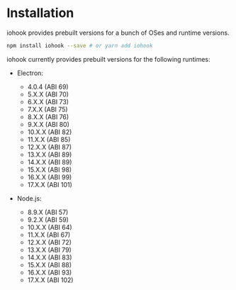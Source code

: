 # Installation

iohook provides prebuilt versions for a bunch of OSes and runtime versions.

```bash
npm install iohook --save # or yarn add iohook
```

iohook currently provides prebuilt versions for the following runtimes:

- Electron:

  - 4.0.4 (ABI 69)
  - 5.X.X (ABI 70)
  - 6.X.X (ABI 73)
  - 7.X.X (ABI 75)
  - 8.X.X (ABI 76)
  - 9.X.X (ABI 80)
  - 10.X.X (ABI 82)
  - 11.X.X (ABI 85)
  - 12.X.X (ABI 87)
  - 13.X.X (ABI 89)
  - 14.X.X (ABI 89)
  - 15.X.X (ABI 98)
  - 16.X.X (ABI 99)
  - 17.X.X (ABI 101)
- Node.js:

  - 8.9.X (ABI 57)
  - 9.2.X (ABI 59)
  - 10.X.X (ABI 64)
  - 11.X.X (ABI 67)
  - 12.X.X (ABI 72)
  - 13.X.X (ABI 79)
  - 14.X.X (ABI 83)
  - 15.X.X (ABI 88)
  - 16.X.X (ABI 93)
  - 17.X.X (ABI 102)
